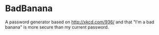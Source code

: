 BadBanana
=========

A password generator based on http://xkcd.com/936/ and that "I'm a bad banana" is more secure than my current password.
